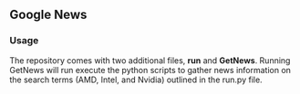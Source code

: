 ## Google News

### Usage
The repository comes with two additional files,  **run** and **GetNews**. Running GetNews will run execute the python scripts to gather news information on the search terms (AMD, Intel, and Nvidia) outlined in the run.py file.